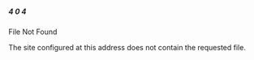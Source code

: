 <h5>4 0 4</h5>

<p>File Not Found</p>

<p> The site configured at this address does not contain the requested file. </p>
